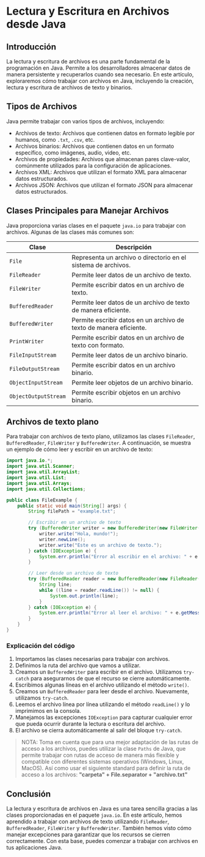 # Lectura y Escritura en Archivos desde Java

## Introducción

La lectura y escritura de archivos es una parte fundamental de la programación en Java. Permite a los desarrolladores
almacenar datos de manera persistente y recuperarlos cuando sea necesario. En este artículo, exploraremos cómo trabajar
con archivos en Java, incluyendo la creación, lectura y escritura de archivos de texto y binarios.

## Tipos de Archivos

Java permite trabajar con varios tipos de archivos, incluyendo:

- Archivos de texto: Archivos que contienen datos en formato legible por humanos, como `.txt`, `.csv`, etc.
- Archivos binarios: Archivos que contienen datos en un formato específico, como imágenes, audio, video, etc.
- Archivos de propiedades: Archivos que almacenan pares clave-valor, comúnmente utilizados para la configuración de
  aplicaciones.
- Archivos XML: Archivos que utilizan el formato XML para almacenar datos estructurados.
- Archivos JSON: Archivos que utilizan el formato JSON para almacenar datos estructurados.

## Clases Principales para Manejar Archivos

Java proporciona varias clases en el paquete `java.io` para trabajar con archivos. Algunas de las clases más comunes
son:

| Clase                | Descripción                                                        |
|----------------------|--------------------------------------------------------------------|
| `File`               | Representa un archivo o directorio en el sistema de archivos.      |
| `FileReader`         | Permite leer datos de un archivo de texto.                         |
| `FileWriter`         | Permite escribir datos en un archivo de texto.                     |
| `BufferedReader`     | Permite leer datos de un archivo de texto de manera eficiente.     |
| `BufferedWriter`     | Permite escribir datos en un archivo de texto de manera eficiente. |
| `PrintWriter`        | Permite escribir datos en un archivo de texto con formato.         |
| `FileInputStream`    | Permite leer datos de un archivo binario.                          |
| `FileOutputStream`   | Permite escribir datos en un archivo binario.                      |
| `ObjectInputStream`  | Permite leer objetos de un archivo binario.                        |
| `ObjectOutputStream` | Permite escribir objetos en un archivo binario.                    |

## Archivos de texto plano

Para trabajar con archivos de texto plano, utilizamos las clases `FileReader`, `BufferedReader`, `FileWriter` y
`BufferedWriter`. A continuación, se muestra un ejemplo de cómo leer y escribir en un archivo de texto:

```java
import java.io.*;
import java.util.Scanner;
import java.util.ArrayList;
import java.util.List;
import java.util.Arrays;
import java.util.Collections;

public class FileExample {
    public static void main(String[] args) {
        String filePath = "example.txt";

        // Escribir en un archivo de texto
        try (BufferedWriter writer = new BufferedWriter(new FileWriter(filePath))) {
            writer.write("Hola, mundo!");
            writer.newLine();
            writer.write("Este es un archivo de texto.");
        } catch (IOException e) {
            System.err.println("Error al escribir en el archivo: " + e.getMessage());
        }

        // Leer desde un archivo de texto
        try (BufferedReader reader = new BufferedReader(new FileReader(filePath))) {
            String line;
            while ((line = reader.readLine()) != null) {
                System.out.println(line);
            }
        } catch (IOException e) {
            System.err.println("Error al leer el archivo: " + e.getMessage());
        }
    }
}
```

### Explicación del código

1. Importamos las clases necesarias para trabajar con archivos.
2. Definimos la ruta del archivo que vamos a utilizar.
3. Creamos un `BufferedWriter` para escribir en el archivo. Utilizamos `try-catch` para asegurarnos de que el
   recurso se cierre automáticamente.
4. Escribimos algunas líneas en el archivo utilizando el método `write()`.
5. Creamos un `BufferedReader` para leer desde el archivo. Nuevamente, utilizamos `try-catch`.
6. Leemos el archivo línea por línea utilizando el método `readLine()` y lo imprimimos en la consola.
7. Manejamos las excepciones `IOException` para capturar cualquier error que pueda ocurrir durante la lectura o
   escritura del archivo.
8. El archivo se cierra automáticamente al salir del bloque `try-catch`.

> NOTA: Toma en cuenta que para una mejor adaptación de las rutas de acceso a los archivos, puedes utilizar la clase
> `Paths` de Java, que permite trabajar con rutas de acceso de manera más flexible y compatible con diferentes sistemas
> operativos (Windows, Linux, MacOS). Así como usar el siguiente standard para definir la ruta de acceso a los archivos:
> **"carpeta" + File.separator + "archivo.txt"**

## Conclusión

La lectura y escritura de archivos en Java es una tarea sencilla gracias a las clases proporcionadas en el paquete
`java.io`. En este artículo, hemos aprendido a trabajar con archivos de texto utilizando `FileReader`, `BufferedReader`,
`FileWriter` y `BufferedWriter`. También hemos visto cómo manejar excepciones para garantizar que los recursos se
cierren correctamente. Con esta base, puedes comenzar a trabajar con archivos en tus aplicaciones Java.